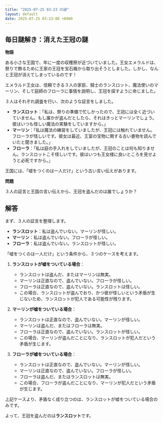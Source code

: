 ```yaml
---
title: "2025-07-25 03:23 の謎"
layout: default
date: 2025-07-25 03:23:00 +0900
---
```

## 毎日謎解き：消えた王冠の謎

**物語**

ある小さな王国で、年に一度の収穫祭が近づいていました。王女エメラルドは、祭りで飾るために王家の王冠を宝石箱から取り出そうとしました。しかし、なんと王冠が消えてしまっているのです！

エメラルド王女は、信頼できる３人の家臣、騎士のランスロット、魔法使いのマーリン、そして庭師のフローラに事情を説明し、王冠を探すように命じました。

３人はそれぞれ調査を行い、次のような証言をしました。

*   **ランスロット**：「私は、祭りの準備で忙しかったので、王冠には全く近づいていません。もし誰かが盗んだとしたら、それはきっとマーリンでしょう。彼はいつも怪しい魔法の実験をしていますから。」
*   **マーリン**：「私は魔法の練習をしていましたが、王冠には触れていません。フローラが怪しいです。彼女は最近、王室の宝物に関する古い書物を読んでいたと聞きました。」
*   **フローラ**：「私は庭の手入れをしていましたが、王冠のことは何も知りません。ランスロットこそ怪しいです。彼はいつも王女様に良いところを見せようと必死ですから。」

王国には、「嘘をつくのは一人だけ」という古い言い伝えがあります。

**問題**

３人の証言と王国の言い伝えから、王冠を盗んだのは誰でしょうか？

## 解答

まず、３人の証言を整理します。

*   **ランスロット**：私は盗んでいない。マーリンが怪しい。
*   **マーリン**：私は盗んでいない。フローラが怪しい。
*   **フローラ**：私は盗んでいない。ランスロットが怪しい。

「嘘をつくのは一人だけ」という条件から、３つのケースを考えます。

1.  **ランスロットが嘘をついている場合**：
    *   ランスロットは盗んだ、またはマーリンは無実。
    *   マーリンは正直なので、盗んでいない。フローラが怪しい。
    *   フローラは正直なので、盗んでいない。ランスロットは怪しい。
    *   この場合、ランスロットが盗んでおり、かつ彼が怪しいという矛盾が生じないため、ランスロットが犯人である可能性が残ります。

2.  **マーリンが嘘をついている場合**：
    *   ランスロットは正直なので、盗んでいない。マーリンが怪しい。
    *   マーリンは盗んだ、またはフローラは無実。
    *   フローラは正直なので、盗んでいない。ランスロットが怪しい。
    *   この場合、マーリンが盗んだことになり、ランスロットが犯人だという矛盾が生じます。

3.  **フローラが嘘をついている場合**：
    *   ランスロットは正直なので、盗んでいない。マーリンが怪しい。
    *   マーリンは正直なので、盗んでいない。フローラが怪しい。
    *   フローラは盗んだ、またはランスロットは無実。
    *   この場合、フローラが盗んだことになり、マーリンが犯人だという矛盾が生じます。

上記ケースより、矛盾なく成り立つのは、ランスロットが嘘をついている場合のみです。

よって、王冠を盗んだのは**ランスロット**です。
